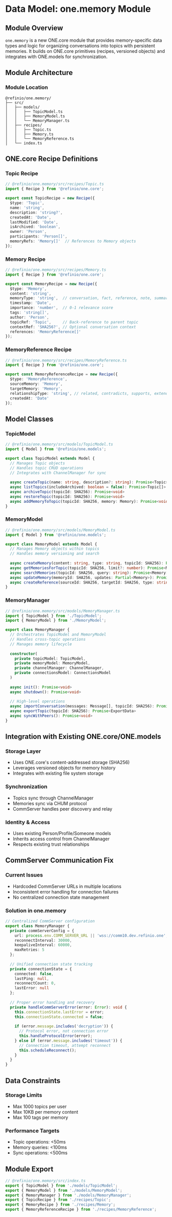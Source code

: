 # Data Model: one.memory Module

## Module Overview
`one.memory` is a new ONE.core module that provides memory-specific data types and logic for organizing conversations into topics with persistent memories. It builds on ONE.core primitives (recipes, versioned objects) and integrates with ONE.models for synchronization.

## Module Architecture

### Module Location
```
@refinio/one.memory/
├── src/
│   ├── models/
│   │   ├── TopicModel.ts
│   │   ├── MemoryModel.ts
│   │   └── MemoryManager.ts
│   ├── recipes/
│   │   ├── Topic.ts
│   │   ├── Memory.ts
│   │   └── MemoryReference.ts
│   └── index.ts
```

## ONE.core Recipe Definitions

### Topic Recipe
```typescript
// @refinio/one.memory/src/recipes/Topic.ts
import { Recipe } from '@refinio/one.core';

export const TopicRecipe = new Recipe({
  $type: 'Topic',
  name: 'string',
  description: 'string?',
  createdAt: 'Date',
  lastModified: 'Date',
  isArchived: 'boolean',
  owner: 'Person',
  participants: 'Person[]',
  memoryRefs: 'Memory[]'  // References to Memory objects
});
```

### Memory Recipe
```typescript
// @refinio/one.memory/src/recipes/Memory.ts
import { Recipe } from '@refinio/one.core';

export const MemoryRecipe = new Recipe({
  $type: 'Memory',
  content: 'string',
  memoryType: 'string',  // conversation, fact, reference, note, summary
  timestamp: 'Date',
  importance: 'number',  // 0-1 relevance score
  tags: 'string[]',
  author: 'Person',
  topicRef: 'Topic',     // Back-reference to parent topic
  contextRef: 'SHA256?', // Optional conversation context
  references: 'MemoryReference[]'
});
```

### MemoryReference Recipe
```typescript
// @refinio/one.memory/src/recipes/MemoryReference.ts
import { Recipe } from '@refinio/one.core';

export const MemoryReferenceRecipe = new Recipe({
  $type: 'MemoryReference',
  sourceMemory: 'Memory',
  targetMemory: 'Memory',
  relationshipType: 'string', // related, contradicts, supports, extends, replaces
  createdAt: 'Date'
});
```

## Model Classes

### TopicModel
```typescript
// @refinio/one.memory/src/models/TopicModel.ts
import { Model } from '@refinio/one.models';

export class TopicModel extends Model {
  // Manages Topic objects
  // Handles topic CRUD operations
  // Integrates with ChannelManager for sync
  
  async createTopic(name: string, description?: string): Promise<Topic>
  async listTopics(includeArchived: boolean = false): Promise<Topic[]>
  async archiveTopic(topicId: SHA256): Promise<void>
  async restoreTopic(topicId: SHA256): Promise<void>
  async addMemoryToTopic(topicId: SHA256, memory: Memory): Promise<void>
}
```

### MemoryModel
```typescript
// @refinio/one.memory/src/models/MemoryModel.ts
import { Model } from '@refinio/one.models';

export class MemoryModel extends Model {
  // Manages Memory objects within topics
  // Handles memory versioning and search
  
  async createMemory(content: string, type: string, topicId: SHA256): Promise<Memory>
  async getMemoriesForTopic(topicId: SHA256, limit?: number): Promise<Memory[]>
  async searchMemories(topicId: SHA256, query: string): Promise<Memory[]>
  async updateMemory(memoryId: SHA256, updates: Partial<Memory>): Promise<Memory>
  async createReference(sourceId: SHA256, targetId: SHA256, type: string): Promise<MemoryReference>
}
```

### MemoryManager
```typescript
// @refinio/one.memory/src/models/MemoryManager.ts
import { TopicModel } from './TopicModel';
import { MemoryModel } from './MemoryModel';

export class MemoryManager {
  // Orchestrates TopicModel and MemoryModel
  // Handles cross-topic operations
  // Manages memory lifecycle
  
  constructor(
    private topicModel: TopicModel,
    private memoryModel: MemoryModel,
    private channelManager: ChannelManager,
    private connectionsModel: ConnectionsModel
  )
  
  async init(): Promise<void>
  async shutdown(): Promise<void>
  
  // High-level operations
  async importConversation(messages: Message[], topicId: SHA256): Promise<Memory[]>
  async exportTopic(topicId: SHA256): Promise<ExportData>
  async syncWithPeers(): Promise<void>
}
```

## Integration with Existing ONE.core/ONE.models

### Storage Layer
- Uses ONE.core's content-addressed storage (SHA256)
- Leverages versioned objects for memory history
- Integrates with existing file system storage

### Synchronization
- Topics sync through ChannelManager
- Memories sync via CHUM protocol
- CommServer handles peer discovery and relay

### Identity & Access
- Uses existing Person/Profile/Someone models
- Inherits access control from ChannelManager
- Respects existing trust relationships

## CommServer Communication Fix

### Current Issues
- Hardcoded CommServer URLs in multiple locations
- Inconsistent error handling for connection failures
- No centralized connection state management

### Solution in one.memory
```typescript
// Centralized CommServer configuration
export class MemoryManager {
  private commServerConfig = {
    url: process.env.COMM_SERVER_URL || 'wss://comm10.dev.refinio.one',
    reconnectInterval: 30000,
    keepaliveInterval: 60000,
    maxRetries: 5
  };
  
  // Unified connection state tracking
  private connectionState = {
    connected: false,
    lastPing: null,
    reconnectCount: 0,
    lastError: null
  };
  
  // Proper error handling and recovery
  private handleCommServerError(error: Error): void {
    this.connectionState.lastError = error;
    this.connectionState.connected = false;
    
    if (error.message.includes('decryption')) {
      // Protocol error, not connection error
      this.handleProtocolError(error);
    } else if (error.message.includes('timeout')) {
      // Connection timeout, attempt reconnect
      this.scheduleReconnect();
    }
  }
}
```

## Data Constraints

### Storage Limits
- Max 1000 topics per user
- Max 10KB per memory content
- Max 100 tags per memory

### Performance Targets
- Topic operations: <50ms
- Memory queries: <100ms
- Sync operations: <500ms

## Module Export

```typescript
// @refinio/one.memory/src/index.ts
export { TopicModel } from './models/TopicModel';
export { MemoryModel } from './models/MemoryModel';
export { MemoryManager } from './models/MemoryManager';
export { TopicRecipe } from './recipes/Topic';
export { MemoryRecipe } from './recipes/Memory';
export { MemoryReferenceRecipe } from './recipes/MemoryReference';
```
